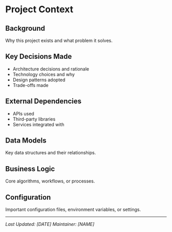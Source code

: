 # Project Context

## Background
Why this project exists and what problem it solves.

## Key Decisions Made
- Architecture decisions and rationale
- Technology choices and why
- Design patterns adopted
- Trade-offs made

## External Dependencies
- APIs used
- Third-party libraries
- Services integrated with

## Data Models
Key data structures and their relationships.

## Business Logic
Core algorithms, workflows, or processes.

## Configuration
Important configuration files, environment variables, or settings.

---
*Last Updated: [DATE]*
*Maintainer: [NAME]*
